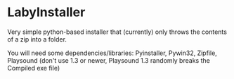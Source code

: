 # LabyInstaller
Very simple python-based installer that (currently) only throws the contents of a zip into a folder.

You will need some dependencies/libraries:
Pyinstaller,
Pywin32,
Zipfile,
Playsound (don't use 1.3 or newer, Playsound 1.3 randomly breaks the Compiled exe file)
